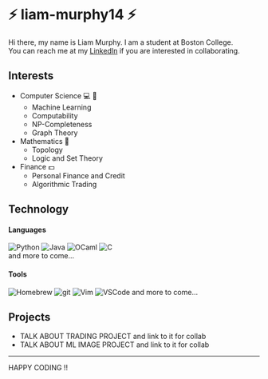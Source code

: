 # :zap: liam-murphy14 :zap:
Hi there, my name is Liam Murphy. I am a student at Boston College.  
You can reach me at my [LinkedIn](https://www.linkedin.com/in/liammurphy14/) if you are interested in collaborating.
## Interests
* Computer Science :computer: :microscope:
  * Machine Learning
  * Computability
  * NP-Completeness
  * Graph Theory
* Mathematics :abacus:
  * Topology
  * Logic and Set Theory
* Finance :dollar:
  * Personal Finance and Credit
  * Algorithmic Trading
## Technology
#### Languages
![Python](images/python.svg=100x100) ![Java](images/java.svg) ![OCaml](images/ocaml.svg) ![C](images/c.svg)  
and more to come...
#### Tools
![Homebrew](images/homebrew.svg) ![git](images/git-icon.svg) ![Vim](images/vim.svg) ![VSCode](images/visual-studio-code.svg)
and more to come...
## Projects
* TALK ABOUT TRADING PROJECT and link to it for collab
* TALK ABOUT ML IMAGE PROJECT and link to it for collab

-----------

HAPPY CODING !!